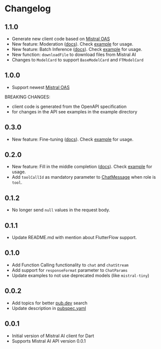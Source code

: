 # Changelog

## 1.1.0

- Generate new client code based on [Mistral OAS](https://github.com/mistralai/platform-docs-public/commit/89abfa4879279981adde99e23c0cda8153da6eef#diff-d910ba2ef878f7db0223a966b81c8b3f3b65027bb39e4431bb05140171eece39R2722)
- New feature: Moderation ([docs](https://docs.mistral.ai/capabilities/guardrailing/)). Check [example](example/mistralai_client_moderation_example.dart) for usage.
- New feature: Batch Inference ([docs](https://docs.mistral.ai/capabilities/batch/)). Check [example](example/mistral_client_batch_inference_example.dart) for usage.
- New function: `downloadFile` to download files from Mistral AI
- Changes to `ModelCard` to support `BaseModelCard` and `FTModelCard`

## 1.0.0

- Support newest [Mistral OAS](https://github.com/mistralai/platform-docs-public/commit/2f2868013495c8b332c987be3c8c945204a544d4)

BREAKING CHANGES:

- client code is generated from the OpenAPI specification
- for changes in the API see examples in the example directory

## 0.3.0

- New feature: Fine-tuning ([docs](https://docs.mistral.ai/capabilities/finetuning/)). Check [example](example/mistralai_client_jobs_example.dart) for usage.

## 0.2.0

- New feature: Fill in the middle completion ([docs](https://docs.mistral.ai/capabilities/code_generation/)). Check [example](example/fim_completion_example.dart) for usage.
- Add `toolCallId` as mandatory parameter to [ChatMessage](lib/src/models/chat_completion.dart) when role is `tool`.

## 0.1.2

- No longer send `null` values in the request body.

## 0.1.1

- Update README.md with mention about FlutterFlow support.

## 0.1.0

- Add Function Calling functionality to `chat` and `chatStream`
- Add support for `responseFormat` parameter to `ChatParams`
- Update examples to not use deprecated models (like `mistral-tiny`)

## 0.0.2

- Add topics for better [pub.dev](https://pub.dev/) search
- Update description in [pubspec.yaml](pubspec.yaml)

## 0.0.1

- Initial version of Mistral AI client for Dart
- Supports Mistral AI API version 0.0.1
